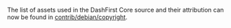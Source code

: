 The list of assets used in the DashFirst Core source and their attribution can now be found in [contrib/debian/copyright](../contrib/debian/copyright).
